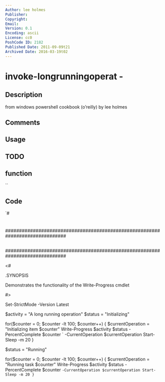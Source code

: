 ```yaml
---
Author: lee holmes
Publisher: 
Copyright: 
Email: 
Version: 0.1
Encoding: ascii
License: cc0
PoshCode ID: 2182
Published Date: 2011-09-09t21
Archived Date: 2016-03-19t02
---
```


# invoke-longrunningoperat - 

## Description

from windows powershell cookbook (o’reilly) by lee holmes

## Comments



## Usage



## TODO



## function

``

## Code

`#
 #
 ##############################################################################
 ##
 ##
 ##
 ##############################################################################
 
 <#
 
 .SYNOPSIS
 
 Demonstrates the functionality of the Write-Progress cmdlet
 
 #>
 
 Set-StrictMode -Version Latest
 
 $activity = "A long running operation"
 $status = "Initializing"
 
 for($counter = 0; $counter -lt 100; $counter++)
 {
     $currentOperation = "Initializing item $counter"
     Write-Progress $activity $status -PercentComplete $counter `
         -CurrentOperation $currentOperation
     Start-Sleep -m 20
 }
 
 $status = "Running"
 
 for($counter = 0; $counter -lt 100; $counter++)
 {
     $currentOperation = "Running task $counter"
     Write-Progress $activity $status -PercentComplete $counter `
         -CurrentOperation $currentOperation
     Start-Sleep -m 20
 }
`

